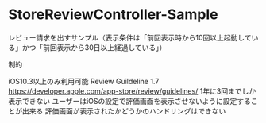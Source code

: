 # StoreReviewController-Sample
レビュー請求を出すサンプル（表示条件は「前回表示時から10回以上起動している」かつ「前回表示から30日以上経過している」）

制約

iOS10.3以上のみ利用可能
Review Guildeline 1.7
https://developer.apple.com/app-store/review/guidelines/
1年に3回までしか表示できない
ユーザーはiOSの設定で評価画面を表示させないように設定することが出来る
評価画面が表示されたかどうかのハンドリングはできない
